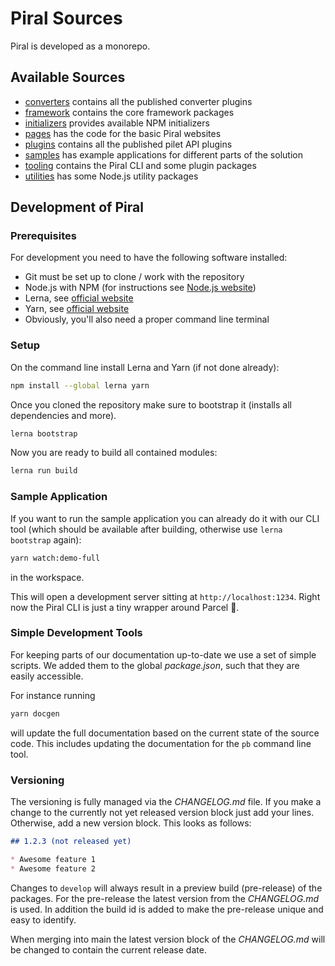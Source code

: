 # Piral Sources

Piral is developed as a monorepo.

## Available Sources

- [converters](./converters/README.md) contains all the published converter plugins
- [framework](./framework/README.md) contains the core framework packages
- [initializers](./initializers/README.md) provides available NPM initializers
- [pages](./pages/README.md) has the code for the basic Piral websites
- [plugins](./plugins/README.md) contains all the published pilet API plugins
- [samples](./samples/README.md) has example applications for different parts of the solution
- [tooling](./tooling/README.md) contains the Piral CLI and some plugin packages
- [utilities](./utilities/README.md) has some Node.js utility packages

## Development of Piral

### Prerequisites

For development you need to have the following software installed:

- Git must be set up to clone / work with the repository
- Node.js with NPM (for instructions see [Node.js website](https://nodejs.org/en/))
- Lerna, see [official website](https://lernajs.io)
- Yarn, see [official website](https://yarnpkg.com/lang/en/)
- Obviously, you'll also need a proper command line terminal

### Setup

On the command line install Lerna and Yarn (if not done already):

```sh
npm install --global lerna yarn
```

Once you cloned the repository make sure to bootstrap it (installs all dependencies and more).

```sh
lerna bootstrap
```

Now you are ready to build all contained modules:

```sh
lerna run build
```

### Sample Application

If you want to run the sample application you can already do it with our CLI tool (which should be available after building, otherwise use `lerna bootstrap` again):

```sh
yarn watch:demo-full
```

in the workspace.

This will open a development server sitting at `http://localhost:1234`. Right now the Piral CLI is just a tiny wrapper around Parcel :rocket:.

### Simple Development Tools

For keeping parts of our documentation up-to-date we use a set of simple scripts. We added them to the global *package.json*, such that they are easily accessible.

For instance running

```sh
yarn docgen
```

will update the full documentation based on the current state of the source code. This includes updating the documentation for the `pb` command line tool.

### Versioning

The versioning is fully managed via the *CHANGELOG.md* file. If you make a change to the currently not yet released version block just add your lines. Otherwise, add a new version block. This looks as follows:

```md
## 1.2.3 (not released yet)

* Awesome feature 1
* Awesome feature 2
```

Changes to `develop` will always result in a preview build (pre-release) of the packages. For the pre-release the latest version from the *CHANGELOG.md* is used. In addition the build id is added to make the pre-release unique and easy to identify.

When merging into main the latest version block of the *CHANGELOG.md* will be changed to contain the current release date.
